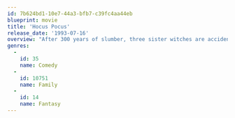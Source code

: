 ```yaml
---
id: 7b624bd1-10e7-44a3-bfb7-c39fc4aa44eb
blueprint: movie
title: 'Hocus Pocus'
release_date: '1993-07-16'
overview: "After 300 years of slumber, three sister witches are accidentally resurrected in Salem on Halloween night, and it us up to three kids and their newfound feline friend to put an end to the witches' reign of terror once and for all."
genres:
  -
    id: 35
    name: Comedy
  -
    id: 10751
    name: Family
  -
    id: 14
    name: Fantasy
---
```

